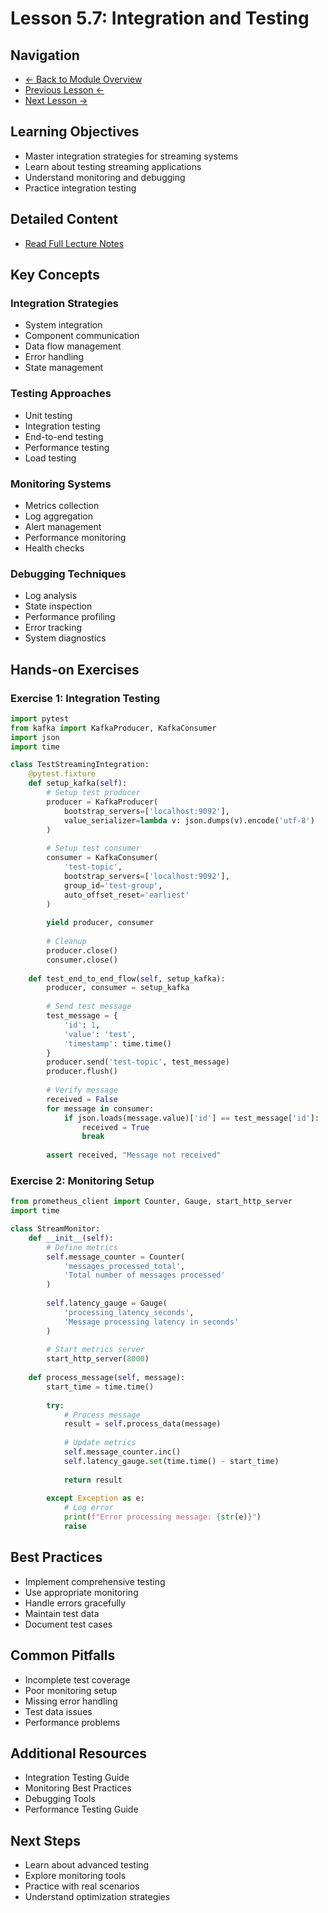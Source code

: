 # Lesson 5.7: Integration and Testing

## Navigation
- [← Back to Module Overview](./README.md)
- [Previous Lesson ←](./5.6-stream-processing-patterns.md)
- [Next Lesson →](./5.8-streaming-system-design.md)

## Learning Objectives
- Master integration strategies for streaming systems
- Learn about testing streaming applications
- Understand monitoring and debugging
- Practice integration testing

## Detailed Content
- [Read Full Lecture Notes](./lectures/lesson-5-7.md)

## Key Concepts

### Integration Strategies
- System integration
- Component communication
- Data flow management
- Error handling
- State management

### Testing Approaches
- Unit testing
- Integration testing
- End-to-end testing
- Performance testing
- Load testing

### Monitoring Systems
- Metrics collection
- Log aggregation
- Alert management
- Performance monitoring
- Health checks

### Debugging Techniques
- Log analysis
- State inspection
- Performance profiling
- Error tracking
- System diagnostics

## Hands-on Exercises

### Exercise 1: Integration Testing
```python
import pytest
from kafka import KafkaProducer, KafkaConsumer
import json
import time

class TestStreamingIntegration:
    @pytest.fixture
    def setup_kafka(self):
        # Setup test producer
        producer = KafkaProducer(
            bootstrap_servers=['localhost:9092'],
            value_serializer=lambda v: json.dumps(v).encode('utf-8')
        )
        
        # Setup test consumer
        consumer = KafkaConsumer(
            'test-topic',
            bootstrap_servers=['localhost:9092'],
            group_id='test-group',
            auto_offset_reset='earliest'
        )
        
        yield producer, consumer
        
        # Cleanup
        producer.close()
        consumer.close()
    
    def test_end_to_end_flow(self, setup_kafka):
        producer, consumer = setup_kafka
        
        # Send test message
        test_message = {
            'id': 1,
            'value': 'test',
            'timestamp': time.time()
        }
        producer.send('test-topic', test_message)
        producer.flush()
        
        # Verify message
        received = False
        for message in consumer:
            if json.loads(message.value)['id'] == test_message['id']:
                received = True
                break
        
        assert received, "Message not received"
```

### Exercise 2: Monitoring Setup
```python
from prometheus_client import Counter, Gauge, start_http_server
import time

class StreamMonitor:
    def __init__(self):
        # Define metrics
        self.message_counter = Counter(
            'messages_processed_total',
            'Total number of messages processed'
        )
        
        self.latency_gauge = Gauge(
            'processing_latency_seconds',
            'Message processing latency in seconds'
        )
        
        # Start metrics server
        start_http_server(8000)
    
    def process_message(self, message):
        start_time = time.time()
        
        try:
            # Process message
            result = self.process_data(message)
            
            # Update metrics
            self.message_counter.inc()
            self.latency_gauge.set(time.time() - start_time)
            
            return result
            
        except Exception as e:
            # Log error
            print(f"Error processing message: {str(e)}")
            raise
```

## Best Practices
- Implement comprehensive testing
- Use appropriate monitoring
- Handle errors gracefully
- Maintain test data
- Document test cases

## Common Pitfalls
- Incomplete test coverage
- Poor monitoring setup
- Missing error handling
- Test data issues
- Performance problems

## Additional Resources
- Integration Testing Guide
- Monitoring Best Practices
- Debugging Tools
- Performance Testing Guide

## Next Steps
- Learn about advanced testing
- Explore monitoring tools
- Practice with real scenarios
- Understand optimization strategies 